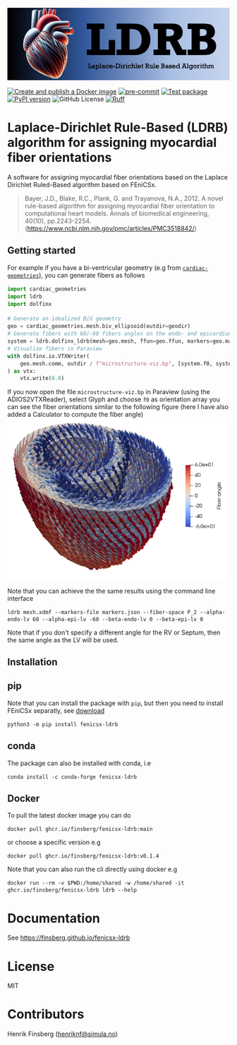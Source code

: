 ![_](https://raw.githubusercontent.com/finsberg/fenicsx-ldrb/main/docs/_static/fenicsx-ldrb-logo.png)

[![Create and publish a Docker image](https://github.com/finsberg/fenicsx-ldrb/actions/workflows/docker-image.yml/badge.svg)](https://github.com/finsberg/fenicsx-ldrb/actions/workflows/docker-image.yml)
[![pre-commit](https://github.com/finsberg/fenicsx-ldrb/actions/workflows/pre-commit.yml/badge.svg)](https://github.com/finsberg/fenicsx-ldrb/actions/workflows/pre-commit.yml)
[![Test package](https://github.com/finsberg/fenicsx-ldrb/actions/workflows/main.yml/badge.svg)](https://github.com/finsberg/fenicsx-ldrb/actions/workflows/main.yml)
[![PyPI version](https://badge.fury.io/py/fenicsx-ldrb.svg)](https://badge.fury.io/py/fenicsx-ldrb)
![GitHub License](https://img.shields.io/github/license/finsberg/fenicsx-ldrb)
[![Ruff](https://img.shields.io/endpoint?url=https://raw.githubusercontent.com/astral-sh/ruff/main/assets/badge/v2.json)](https://github.com/astral-sh/ruff)

# Laplace-Dirichlet Rule-Based (LDRB) algorithm for assigning myocardial fiber orientations


A software for assigning myocardial fiber orientations based on the Laplace Dirichlet Ruled-Based algorithm based on FEniCSx.

> Bayer, J.D., Blake, R.C., Plank, G. and Trayanova, N.A., 2012.
> A novel rule-based algorithm for assigning myocardial fiber orientation
>to computational heart models. Annals of biomedical engineering, 40(10),
pp.2243-2254.(https://www.ncbi.nlm.nih.gov/pmc/articles/PMC3518842/)


## Getting started
For example if you have a bi-ventricular geometry (e.g from [`cardiac-geometries`](https://github.com/ComputationalPhysiology/cardiac-geometriesx)), you can generate fibers as follows
```python
import cardiac_geometries
import ldrb
import dolfinx

# Generate an idealized BiV geometry
geo = cardiac_geometries.mesh.biv_ellipsoid(outdir=geodir)
# Generate fibers with 60/-60 fibers angles on the endo- and epicardium
system = ldrb.dolfinx_ldrb(mesh=geo.mesh, ffun=geo.ffun, markers=geo.markers, alpha_endo_lv=60, alpha_epi_lv=-60, beta_endo_lv=0, beta_epi_lv=0, fiber_space="P_2")
# Visualize fibers in Paraview
with dolfinx.io.VTXWriter(
    geo.mesh.comm, outdir / f"microstructure-viz.bp", [system.f0, system.s0, system.n0], engine="BP4"
) as vtx:
    vtx.write(0.0)
```
If you now open the file `microstructure-viz.bp` in Paraview (using the ADIOS2VTXReader), select Glyph and choose `f0` as orientation array you can see the fiber orientations similar to the following figure (here I have also added a Calculator to compute the fiber angle)
![_](docs/_static/idealized_biv.png)

Note that you can achieve the the same results using the command line interface
```
ldrb mesh.xdmf --markers-file markers.json --fiber-space P_2 --alpha-endo-lv 60 --alpha-epi-lv -60 --beta-endo-lv 0 --beta-epi-lv 0
```
Note that if you don't specify a different angle for the RV or Septum, then the same angle as the LV will be used.

## Installation
## pip
Note that you can install the package with `pip`, but then you need to install FEniCSx separatly, see [download](https://fenicsproject.org/download/)
```
python3 -m pip install fenicsx-ldrb
```

## conda
The package can also be installed with conda, i.e
```
conda install -c conda-forge fenicsx-ldrb
```

## Docker
To pull the latest docker image you can do
```
docker pull ghcr.io/finsberg/fenicsx-ldrb:main
```
or choose a specific version e.g
```
docker pull ghcr.io/finsberg/fenicsx-ldrb:v0.1.4
```
Note that you can also run the cli directly using docker e.g
```
docker run --rm -v $PWD:/home/shared -w /home/shared -it ghcr.io/finsberg/fenicsx-ldrb ldrb --help
```

# Documentation
See https://finsberg.github.io/fenicsx-ldrb


# License
MIT

# Contributors
Henrik Finsberg (henriknf@simula.no)
